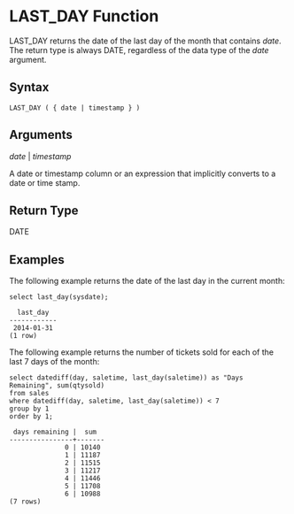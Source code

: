 # LAST\_DAY Function<a name="r_LAST_DAY"></a>

LAST\_DAY returns the date of the last day of the month that contains *date*\. The return type is always DATE, regardless of the data type of the *date* argument\.

## Syntax<a name="r_LAST_DAY-synopsis"></a>

```
LAST_DAY ( { date | timestamp } )
```

## Arguments<a name="r_LAST_DAY-arguments"></a>

*date* \| *timestamp*

A date or timestamp column or an expression that implicitly converts to a date or time stamp\.

## Return Type<a name="r_LAST_DAY-return-type"></a>

DATE

## Examples<a name="r_LAST_DAY-examples"></a>

The following example returns the date of the last day in the current month:

```
select last_day(sysdate);

  last_day
------------
 2014-01-31
(1 row)
```

The following example returns the number of tickets sold for each of the last 7 days of the month:

```
select datediff(day, saletime, last_day(saletime)) as "Days Remaining", sum(qtysold)
from sales
where datediff(day, saletime, last_day(saletime)) < 7
group by 1
order by 1;

 days remaining |  sum
----------------+-------
              0 | 10140
              1 | 11187
              2 | 11515
              3 | 11217
              4 | 11446
              5 | 11708
              6 | 10988
(7 rows)
```
